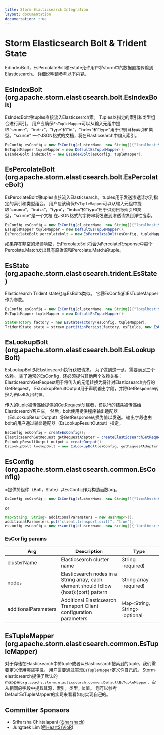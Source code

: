 ```yaml
---
title: Storm Elasticsearch Integration
layout: documentation
documentation: true
---
```


# Storm Elasticsearch Bolt & Trident State

 EdIndexBolt，EsPercolateBolt和Estate允许用户将storm中的数据直接传输到Elasticsearch。 详细说明请参考以下内容。

## EsIndexBolt (org.apache.storm.elasticsearch.bolt.EsIndexBolt)

EsIndexBolt将tuples直接流入Elasticsearch索。 Tuples以指定的索引和类型组合进行索引。 用户应确保```EsTupleMapper```可以从输入元组中提取“source”，“index”，“type”和“id”，“index”和“type”用于识别目标索引和类型。“source” 一个JSON格式的文档，将在Elasticsearch中编入索引。

```java
EsConfig esConfig = new EsConfig(clusterName, new String[]{"localhost:9300"});
EsTupleMapper tupleMapper = new DefaultEsTupleMapper();
EsIndexBolt indexBolt = new EsIndexBolt(esConfig, tupleMapper);
```

## EsPercolateBolt (org.apache.storm.elasticsearch.bolt.EsPercolateBolt)

EsPercolateBolt将tuples直接流入Elasticsearch。 tuples用于发送渗透请求到指定的索引和类型组合。 用户应该确保```EsTupleMapper```可以从输入元组中提取“source”，“index”，“type”，“index”和“type”用于识别目标索引和类型，“source”是一个文档 在JSON格式的字符串将发送到渗透请求到弹性搜索。
```java
EsConfig esConfig = new EsConfig(clusterName, new String[]{"localhost:9300"});
EsTupleMapper tupleMapper = new DefaultEsTupleMapper();
EsPercolateBolt percolateBolt = new EsPercolateBolt(esConfig, tupleMapper);
```

如果存在非空的渗漏响应，EsPercolateBolt将会为PercolateResponse中每个Percolate.Match发出具有原始源和Percolate.Match的tuple。

## EsState (org.apache.storm.elasticsearch.trident.EsState)

Elasticsearch Trident state也与EsBolts类似。 它将EsConfig和EsTupleMapper作为参数。

```java
EsConfig esConfig = new EsConfig(clusterName, new String[]{"localhost:9300"});
EsTupleMapper tupleMapper = new DefaultEsTupleMapper();

StateFactory factory = new EsStateFactory(esConfig, tupleMapper);
TridentState state = stream.partitionPersist(factory, esFields, new EsUpdater(), new Fields());
 ```

## EsLookupBolt (org.apache.storm.elasticsearch.bolt.EsLookupBolt)

EsLookupBolt对Elasticsearch执行获取请求。
为了做到这一点，需要满足三个依赖。 除了通常的EsConfig，还必须提供其他两个依赖关系：
    ElasticsearchGetRequest用于将传入的元组转换为将针对Elasticsearch执行的GetRequest。
    EsLookupResultOutput用于声明输出字段，并将GetResponse转换为由bolt发出的值。

传入的tuple被传递给提供的GetRequest创建者，该执行的结果被传递给Elasticsearch客户端。
然后，bolt使用提供程序输出适配器（EsLookupResultOutput）将GetResponse转换为值以发送。
输出字段也由bolt的用户通过输出适配器（EsLookupResultOutput）指定。

```java
EsConfig esConfig = createEsConfig();
ElasticsearchGetRequest getRequestAdapter = createElasticsearchGetRequest();
EsLookupResultOutput output = createOutput();
EsLookupBolt lookupBolt = new EsLookupBolt(esConfig, getRequestAdapter, output);
```

## EsConfig (org.apache.storm.elasticsearch.common.EsConfig)
  
=提供的组件（Bolt，State）以EsConfig作为构造函数arg。

```java
EsConfig esConfig = new EsConfig(clusterName, new String[]{"localhost:9300"});
```

or

```java
Map<String, String> additionalParameters = new HashMap<>();
additionalParameters.put("client.transport.sniff", "true");
EsConfig esConfig = new EsConfig(clusterName, new String[]{"localhost:9300"}, additionalParameters);
```

### EsConfig params

|Arg  |Description | Type
|---	|--- |---
|clusterName | Elasticsearch cluster name | String (required) |
|nodes | Elasticsearch nodes in a String array, each element should follow {host}:{port} pattern | String array (required) |
|additionalParameters | Additional Elasticsearch Transport Client configuration parameters | Map<String, String> (optional) |

## EsTupleMapper (org.apache.storm.elasticsearch.common.EsTupleMapper)

对于存储在Elasticsearch中的tuple或者从Elasticsearch搜索到的tuple，我们需要定义使用哪些字段。
用户需要通过实现```EsTupleMapper```定义你自己的。
Storm-elasticsearch提供了默认的mapper```org.apache.storm.elasticsearch.common.DefaultEsTupleMapper```，它从相同的字段中提取其源，索引，类型，id值。
您可以参考DefaultEsTupleMapper的实现来看看如何实现自己的。

  
## Committer Sponsors

 * Sriharsha Chintalapani ([@harshach](https://github.com/harshach))
 * Jungtaek Lim ([@HeartSaVioR](https://github.com/HeartSaVioR))
